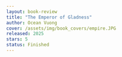 ```yaml
---
layout: book-review
title: "The Emperor of Gladness"
author: Ocean Vuong
cover: /assets/img/book_covers/empire.JPG
released: 2025
stars: 5
status: Finished
---
```

